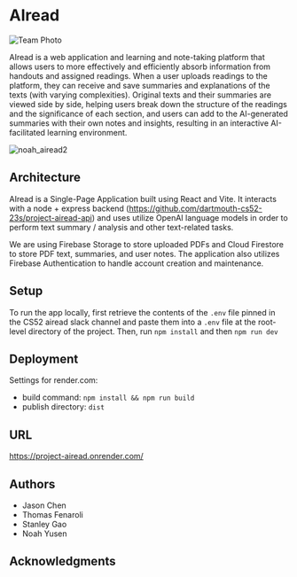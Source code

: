 # AIread

![Team Photo](https://i.imgur.com/STx4kOF.jpg)

AIread is a web application and learning and note-taking platform that allows users to more effectively and efficiently absorb information from handouts and assigned readings. When a user uploads readings to the platform, they can receive and save summaries and explanations of the texts (with varying complexities). Original texts and their summaries are viewed side by side, helping users break down the structure of the readings and the significance of each section, and users can add to the AI-generated summaries with their own notes and insights, resulting in an interactive AI-facilitated learning environment.

![noah_airead2](https://github.com/dartmouth-cs52-23s/project-airead/assets/20538238/dd4b79cb-4c29-411b-aba8-a1b170df6b8d)


## Architecture

AIread is a Single-Page Application built using React and Vite. It interacts with a node + express backend (https://github.com/dartmouth-cs52-23s/project-airead-api) and uses utilize OpenAI language models in order to perform text summary / analysis and other text-related tasks.

We are using Firebase Storage to store uploaded PDFs and Cloud Firestore to store PDF text, summaries, and user notes. The application also utilizes Firebase Authentication to handle account creation and maintenance.

## Setup

To run the app locally, first retrieve the contents of the `.env` file pinned in the CS52 airead slack channel and paste them into a `.env` file at the root-level directory of the project. Then, run `npm install` and then `npm run dev`

## Deployment

Settings for render.com:
* build command:  `npm install && npm run build`
* publish directory: `dist`

## URL
https://project-airead.onrender.com/

## Authors

* Jason Chen
* Thomas Fenaroli
* Stanley Gao
* Noah Yusen

## Acknowledgments
